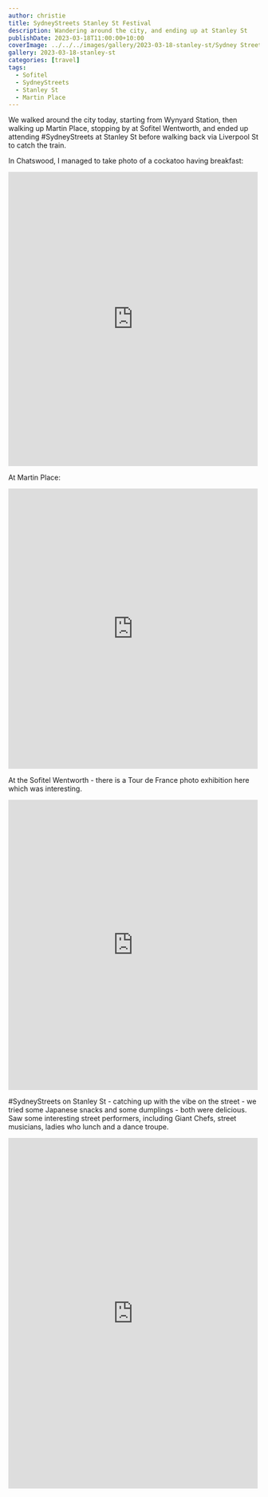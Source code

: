 ```yaml
---
author: christie
title: SydneyStreets Stanley St Festival
description: Wandering around the city, and ending up at Stanley St
publishDate: 2023-03-18T11:00:00+10:00
coverImage: ../../../images/gallery/2023-03-18-stanley-st/Sydney Streets on Stanley.jpeg
gallery: 2023-03-18-stanley-st
categories: [travel]
tags:
  - Sofitel
  - SydneyStreets
  - Stanley St
  - Martin Place
---
```

We walked around the city today, starting from Wynyard Station, then walking up Martin Place, stopping by at Sofitel Wentworth, and ended up attending #SydneyStreets at Stanley St before walking back via Liverpool St to catch the train.

In Chatswood, I managed to take photo of a cockatoo having breakfast:

<iframe src="https://www.facebook.com/plugins/post.php?href=https%3A%2F%2Fwww.facebook.com%2Fchris1.tham%2Fposts%2Fpfbid02SsMvztR2CutvfvAexauXUtNxKmqCMutZm33rzRtnr7H2pJPkUHRbjgN4dcxyVKnDl&show_text=true&width=500" width="500" height="590" style="border:none;overflow:hidden" scrolling="no" frameborder="0" allowfullscreen="true" allow="autoplay; clipboard-write; encrypted-media; picture-in-picture; web-share"></iframe>

At Martin Place:

<iframe src="https://www.facebook.com/plugins/post.php?href=https%3A%2F%2Fwww.facebook.com%2Fchris1.tham%2Fposts%2Fpfbid02QuEhy6iY4YyUjoomEy6GhxLpkxKRTusJKnZ8PjSGFxq6qhqc3mYiSFKqhTQPqgdQl&show_text=true&width=500" width="500" height="562" style="border:none;overflow:hidden" scrolling="no" frameborder="0" allowfullscreen="true" allow="autoplay; clipboard-write; encrypted-media; picture-in-picture; web-share"></iframe>

At the Sofitel Wentworth - there is a Tour de France photo exhibition here which was interesting.

<iframe src="https://www.facebook.com/plugins/post.php?href=https%3A%2F%2Fwww.facebook.com%2Fchris1.tham%2Fposts%2Fpfbid02UUqzgNU6thKyNxTcEusFU2XQ78LBUK7scpm6graLsoGBoKZhiqMJurmwgqPs1yuil&show_text=true&width=500" width="500" height="582" style="border:none;overflow:hidden" scrolling="no" frameborder="0" allowfullscreen="true" allow="autoplay; clipboard-write; encrypted-media; picture-in-picture; web-share"></iframe>

#SydneyStreets on Stanley St - catching up with the vibe on the street - we tried some Japanese snacks and some dumplings - both were delicious. Saw some interesting street performers, including Giant Chefs, street musicians, ladies who lunch and a dance troupe.

<iframe src="https://www.facebook.com/plugins/post.php?href=https%3A%2F%2Fwww.facebook.com%2Fchris1.tham%2Fposts%2Fpfbid02ksjnCEat3YPAAwcVXFM3ty6s3CrSeudGUeJeitMomgsRcdmRk4psy86rRhLBKhs4l&show_text=true&width=500" width="500" height="703" style="border:none;overflow:hidden" scrolling="no" frameborder="0" allowfullscreen="true" allow="autoplay; clipboard-write; encrypted-media; picture-in-picture; web-share"></iframe>
